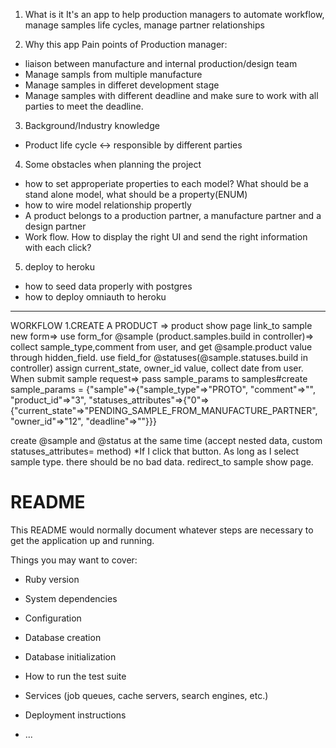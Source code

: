 1. What is it
It's an app to help production managers to automate workflow, manage samples life cycles, manage partner relationships

2. Why this app
Pain points of Production manager:
- liaison between manufacture and internal production/design team
- Manage sampls from multiple manufacture
- Manage samples in differet development stage 
- Manage samples with different deadline and make sure to work with all parties to meet the deadline.

3. Background/Industry knowledge
- Product life cycle <-> responsible by different parties

4. Some obstacles when planning the project
- how to set approperiate properties to each model? What should be a stand alone model, what should be a property(ENUM)
- how to wire model relationship propertly
- A product belongs to a production partner, a manufacture partner and a design partner
- Work flow. How to display the right UI and send the right information with each click?

5. deploy to heroku
- how to seed data properly with postgres
- how to deploy omniauth to heroku



--------------------
WORKFLOW
1.CREATE A PRODUCT => product show page link_to sample new form=> use form_for @sample (product.samples.build in controller)=> collect sample_type,comment from user, and get @sample.product value through hidden_field.
use field_for @statuses(@sample.statuses.build in controller) assign current_state, owner_id value, collect date from user.
When submit sample request=> pass sample_params to samples#create
sample_params = 
{"sample"=>{"sample_type"=>"PROTO", "comment"=>"",  "product_id"=>"3", 
           "statuses_attributes"=>{"0"=>{"current_state"=>"PENDING_SAMPLE_FROM_MANUFACTURE_PARTNER", "owner_id"=>"12", "deadline"=>""}}}

create @sample and @status at the same time (accept nested data, custom statuses_attributes= method)
*If I click that button. As long as I select sample type. there should be no bad data.
redirect_to sample show page.




# README

This README would normally document whatever steps are necessary to get the
application up and running.

Things you may want to cover:

* Ruby version

* System dependencies

* Configuration

* Database creation

* Database initialization

* How to run the test suite

* Services (job queues, cache servers, search engines, etc.)

* Deployment instructions

* ...
